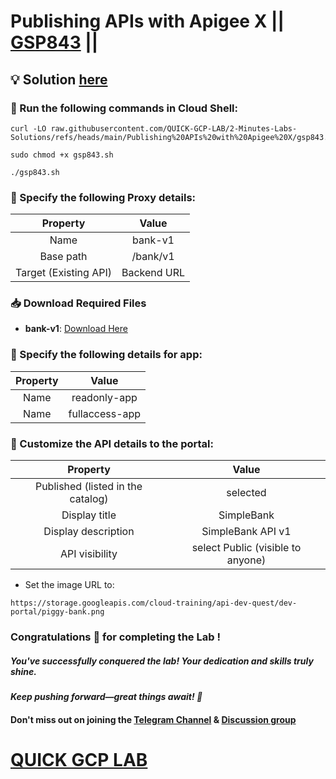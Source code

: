 # Publishing APIs with Apigee X || [GSP843](https://www.cloudskillsboost.google/focuses/32175?parent=catalog) ||

## 💡 Solution [here]()

### 🚀 Run the following commands in **Cloud Shell**:

```
curl -LO raw.githubusercontent.com/QUICK-GCP-LAB/2-Minutes-Labs-Solutions/refs/heads/main/Publishing%20APIs%20with%20Apigee%20X/gsp843.sh

sudo chmod +x gsp843.sh

./gsp843.sh
```

### 🔧 Specify the following Proxy details:  

| Property | Value |
| :---: | :----: |
| Name | bank-v1 |
| Base path | /bank/v1 |
| Target (Existing API) | Backend URL |

### 📥 Download Required Files  
  
- **bank-v1**: [Download Here](https://drive.google.com/uc?export=download&id=1UB2_S6qXXRIXLcrbtRPq1tJnEtcMlSqD)

### 🔧 Specify the following details for app:

| Property | Value |
| :---: | :----: |
| Name | readonly-app |
| Name | fullaccess-app |

### 🔧 Customize the API details to the portal:

| Property | Value |
| :---: | :----: |
| Published (listed in the catalog) | selected |
| Display title	 | SimpleBank |
| Display description		 | SimpleBank API v1 |
| API visibility	 | select Public (visible to anyone) |

* Set the image URL to:

```
https://storage.googleapis.com/cloud-training/api-dev-quest/dev-portal/piggy-bank.png
```

### Congratulations 🎉 for completing the Lab !

##### *You've successfully conquered the lab! Your dedication and skills truly shine.*

#### *Keep pushing forward—great things await! 🚀*

#### Don't miss out on joining the [Telegram Channel](https://t.me/quickgcplab) & [Discussion group](https://t.me/quickgcplabchats)

# [QUICK GCP LAB](https://www.youtube.com/@quickgcplab)
